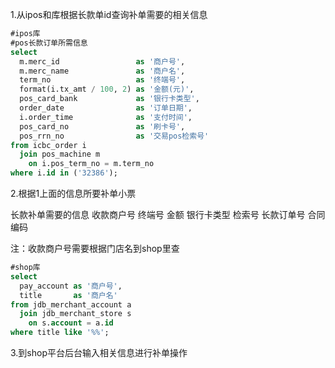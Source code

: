 1.从ipos和库根据长款单id查询补单需要的相关信息
```sql
#ipos库
#pos长款订单所需信息
select
  m.merc_id                 as '商户号',
  m.merc_name               as '商户名',
  term_no                   as '终端号',
  format(i.tx_amt / 100, 2) as '金额(元)',
  pos_card_bank             as '银行卡类型',
  order_date                as '订单日期',
  i.order_time              as '支付时间',
  pos_card_no               as '刷卡号',
  pos_rrn_no                as '交易pos检索号'
from icbc_order i
  join pos_machine m
    on i.pos_term_no = m.term_no
where i.id in ('32386');
```
2.根据1上面的信息所要补单小票

长款补单需要的信息
收款商户号 终端号 金额 银行卡类型 检索号 长款订单号 合同编码

注：收款商户号需要根据门店名到shop里查
```sql
#shop库
select
  pay_account as '商户号',
  title       as '商户名'
from jdb_merchant_account a
  join jdb_merchant_store s
    on s.account = a.id
where title like '%%';
```

3.到shop平台后台输入相关信息进行补单操作